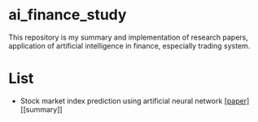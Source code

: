 # ai_finance_study
This repository is my summary and implementation of research papers, application of artificial intelligence in finance, especially trading system.

# List
- Stock market index prediction using artificial neural network [[paper]](https://ac.els-cdn.com/S2077188616300245/1-s2.0-S2077188616300245-main.pdf?_tid=spdf-46f67340-685e-4775-81f1-c78422b52a4a&acdnat=1519525839_a2abbd6cf266a05f6364e6d9e39745ac)[[summary]]

